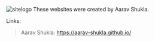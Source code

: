 ![sitelogo](https://github.com/Aarav-Shukla/Freelance-Work/assets/153660332/d7398c39-8c89-467c-95fc-d7c94180e19b) These websites were created by Aarav Shukla. 

Links:
> Aarav Shukla: https://aarav-shukla.github.io/
